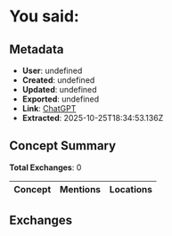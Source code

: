 # **You said:**

## Metadata

- **User**: undefined
- **Created**: undefined
- **Updated**: undefined
- **Exported**: undefined
- **Link**: [ChatGPT](undefined)
- **Extracted**: 2025-10-25T18:34:53.136Z

## Concept Summary

**Total Exchanges**: 0

| Concept | Mentions | Locations |
|---------|----------|----------|

## Exchanges

